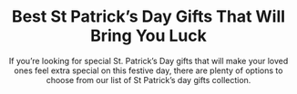 ---
layout: post
title: Best St Patrick’s Day Gifts That Will Bring You Luck
subtitle: If you’re looking for special St. Patrick’s Day gifts that will make your loved ones feel extra special on this festive day, there are plenty of options to choose from our list of St Patrick’s day gifts collection.
header-img: "img/post/2023/09/copied/medium_st_patrick_s_day_gifts_1864858809.jpg"
header-style: text
permalink: "/st-patrick-day-gifts/"
catalog: true
tags:
  - Recipients 
  - Men
---   